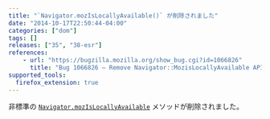 ```yaml
---
title: "`Navigator.mozIsLocallyAvailable()` が削除されました"
date: "2014-10-17T22:50:44-04:00"
categories: ["dom"]
tags: []
releases: ["35", "38-esr"]
references:
    - url: "https://bugzilla.mozilla.org/show_bug.cgi?id=1066826"
      title: "Bug 1066826 – Remove Navigator::MozisLocallyAvailable API"
supported_tools:
  firefox_extension: true
---
```

非標準の [`Navigator.mozIsLocallyAvailable`](https://developer.mozilla.org/docs/Web/API/Navigator.mozIsLocallyAvailable) メソッドが削除されました。
